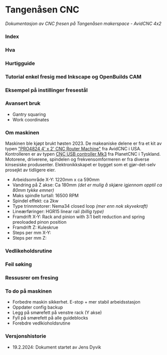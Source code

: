# Tangenåsen CNC
*Dokumentasjon av CNC fresen på Tangenåsen makerspace - AvidCNC 4x2*

### Index

### Hva

### Hurtigguide

### Tutorial enkel fresig med Inkscape og OpenBuilds CAM

### Eksempel på instillinger fresestål

### Avansert  bruk

 - Gantry squaring
 - Work coordinates

### Om maskinen

Maskinen ble kjøpt brukt høsten 2023. De makeaniske delene er fra et kit av typen ["PRO4824 4' x 2' CNC Router Machine"](https://www.avidcnc.com/pro4824-4-x-2-cnc-router-machine-p-1334.html) fra AvidCNC i USA. Kontrolleren er av typen [CNC USB controller Mk3](https://planet-cnc.com/hardware/) fra PlanetCNC i Tyskland. Motorene, driverene, spindelen og frekvensomformeren er fra diverse kinsesiske produsenter. Elektronikkskapet er bygget som et gjør-det-selv prosejkt av tidligere eier.

 - Arbeidsområde X-Y: 1220mm x ca 590mm
 - Vandring på Z akse: Ca 180mm *(det er mulig å skjære igjennom opptil ca 80mm tykke emner)*
 - Maks spindle turtall: 16500 RPM
 - Spindel effekt: ca 2kw
 - Type trinnmotorer: Nema34 closed loop *(mer enn nok skyvekraft)*
 - Lineærføringer: HGR15 linear rail *(billig type)*
 - Framdrift X-Y: Rack and pinion with 3:1 belt reduction and spring preoloaded pinon position
 - Framdrift Z: Kuleskrue
 - Steps per mm X-Y:
 - Steps per mm Z:

### Vedlikeholdsrutine

### Feil søking

### Ressusrer om fresing

### To do på maskinen

 - Forbedre maskin sikkerhet. E-stop + mer stabil arbeidsstasjon
 - Oppdater config backup
 - Legg på smørefett på venstre rack (Y akse)
 - Fyll på smørefett på alle guideblocks
 - Forebdre vedlkioholdsrutine
 
### Versjonshistorie

- 19.2.2024: Dokument startet av Jens Dyvik